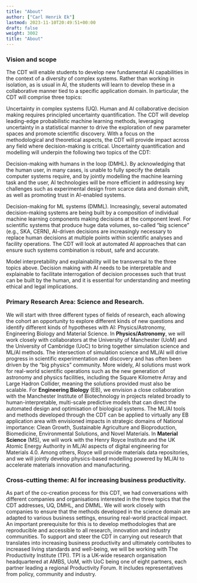 ```yaml
---
title: "About"
author: ["Carl Henrik Ek"]
lastmod: 2023-11-10T20:49:51+00:00
draft: false
weight: 3002
title: "About"
---
```

### Vision and scope

The CDT will enable students to develop new fundamental AI capabilities in the context of a diversity of complex systems. Rather than working in isolation, as is usual in AI, the students will learn to develop these in a collaborative manner tied to a specific application domain. In particular, the CDT will comprise three topics:

Uncertainty in complex systems (UQ). Human and AI collaborative decision making requires principled uncertainty quantification. The CDT will develop leading-edge probabilistic machine learning methods, leveraging uncertainty in a statistical manner to drive the exploration of new parameter spaces and promote scientific discovery. With a focus on the methodological and theoretical aspects, the CDT will provide impact across any field where decision-making is critical. Uncertainty quantification and modelling will underpin the following two topics of the CDT:

Decision-making with humans in the loop (DMHL).  By acknowledging that the human user, in many cases, is unable to fully specify the details computer systems require, and by jointly modelling the machine learning task and the user, AI technologies will be more efficient in addressing key challenges such as experimental design from scarce data and domain shift, as well as promoting trust in AI-enabled systems.

Decision-making for ML systems (DMML). Increasingly, several automated decision-making systems are being built by a composition of individual machine learning components making decisions at the component level. For scientific systems that produce huge data volumes, so-called “big science” (e.g., SKA, CERN), AI-driven decisions are increasingly necessary to replace human decisions at multiple points within scientific analyses and facility operations. The CDT will look at automated AI approaches that can ensure such systems combination is robust, safe and accurate.

Model interpretability and explainability will be transversal to the three topics above. Decision making with AI needs to be interpretable and explainable to facilitate interrogation of decision processes such that trust can be built by the human, and it is essential for understanding and meeting ethical and legal implications.

### Primary Research Area: Science and Research.  

We will start with three different types of fields of research, each allowing the cohort an opportunity to explore different kinds of new questions and identify different kinds of hypotheses with AI:  Physics/Astronomy, Engineering Biology and Material Science. In **Physics/Astronomy**, we will work closely with collaborators at the University of Manchester (UoM) and the University of Cambridge (UoC) to bring together simulation science and ML/AI methods. The intersection of simulation science and ML/AI will drive progress in scientific experimentation and discovery and has often been driven by the “big physics” community. More widely, AI solutions must work for real-world scientific operations such as the new generation of astronomy and physics facilities, including the Square Kilometre Array and Large Hadron Collider, meaning the solutions provided must also be scalable. For **Engineering Biology** (EB), we envision a close collaboration with the Manchester Institute of Biotechnology in projects related broadly to human-interpretable, multi-scale predictive models that can direct the automated design and optimisation of biological systems.  The ML/AI tools and methods developed through the CDT can be applied to virtually any EB application area with envisioned impacts in strategic domains of National importance: Clean Growth, Sustainable Agriculture and Bioproduction, Biomedicine, Environmental Solutions, and Novel Materials. In **Material Science** (MS), we will work with the Henry Royce Institute and the UK Atomic Energy Authority in ML/AI aspects of digital engineering for Materials 4.0. Among others, Royce will provide materials data repositories, and we will jointly develop physics-based modelling powered by ML/AI to accelerate materials innovation and manufacturing.  

### Cross-cutting theme: AI for increasing business productivity. 

As part of the co-creation process for this CDT, we had conversations with different companies and organisations interested in the three topics that the CDT addresses, UQ, DMHL, and DMML. We will work closely with companies to ensure that the methods developed in the science domain are adapted to various business settings, ensuring real-world practical impact. An important prerequisite for this is to develop methodologies that are reproducible and accessible to all research, innovation and industry communities. To support and steer the CDT in carrying out research that translates into increasing business productivity and ultimately contributes to increased living standards and well-being, we will be working with The Productivity Institute (TPI). TPI is a UK-wide research organisation headquartered at AMBS, UoM, with UoC being one of eight partners, each partner leading a regional Productivity Forum. It includes representatives from policy, community and industry. 